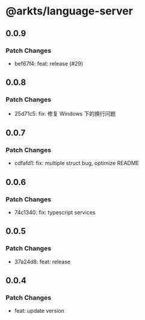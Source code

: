 # @arkts/language-server

## 0.0.9

### Patch Changes

- bef67f4: feat: release (#29)

## 0.0.8

### Patch Changes

- 25d71c5: fix: 修复 Windows 下的换行问题

## 0.0.7

### Patch Changes

- cdfafd1: fix: multiple struct bug, optimize README

## 0.0.6

### Patch Changes

- 74c1340: fix: typescript services

## 0.0.5

### Patch Changes

- 37a24d8: feat: release

## 0.0.4

### Patch Changes

- feat: update version
